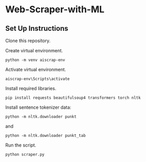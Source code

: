 # Web-Scraper-with-ML
## Set Up Instructions

Clone this repository.

Create virtual environment.
```
python -m venv aiscrap-env
```

Activate virtual environment.
```
aiscrap-env\Scripts\activate
```

Install required libraries.
```
pip install requests beautifulsoup4 transformers torch nltk
```

Install sentence tokenizer data:
```
python -m nltk.downloader punkt
```
and
```
python -m nltk.downloader punkt_tab
```

Run the script.
```
python scraper.py
```



